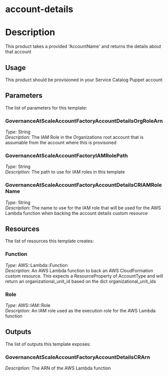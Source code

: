 # account-details
# Description
This product takes a provided 'AccountName' and returns the details about that account 

## Usage 
This product should be provisioned in your Service Catalog Puppet account

## Parameters
The list of parameters for this template:

### GovernanceAtScaleAccountFactoryAccountDetailsOrgRoleArn 
*Type:* String  
*Description:* The IAM Role in the Organizations root account that is assumable from the account where this is provisoned 
### GovernanceAtScaleAccountFactoryIAMRolePath 
*Type:* String  
*Description:* The path to use for IAM roles in this template 
### GovernanceAtScaleAccountFactoryAccountDetailsCRIAMRoleName 
*Type:* String  
*Description:* The name to use for the IAM role that will be used for the AWS Lambda function when backing the account details custom resource

## Resources
The list of resources this template creates:

### Function 
*Type:* AWS::Lambda::Function  
*Description:* An AWS Lambda function to back an AWS CloudFormation custom resource. This expects a ResourceProperty of AccountType and
will return an organizational_unit_id based on the dict organizational_unit_ids
### Role 
*Type:* AWS::IAM::Role  
*Description:* An IAM role used as the execution role for the AWS Lambda function

## Outputs
The list of outputs this template exposes:

### GovernanceAtScaleAccountFactoryAccountDetailsCRArn 
*Description:* The ARN of the AWS Lambda function

